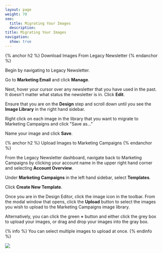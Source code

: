 ```yaml
---
layout: page
weight: 70
seo:
  title: Migrating Your Images
  description:
title: Migrating Your Images
navigation:
  show: true
---
```


{% anchor h2 %}
Download Images From Legacy Newsletter
{% endanchor %}

Begin by navigating to Legacy Newsletter.

Go to **Marketing Email** and click **Manage**.

Next, hover your cursor over any newsletter that you have used in the past. It doesn't matter what status the newsletter is in. Click **Edit**.

Ensure that you are on the **Design** step and scroll down until you see the **Image Library** in the right hand sidebar.

Right click on each image in the library that you want to migrate to Marketing Campaigns and click "Save as…"

Name your image and click **Save**.

{% anchor h2 %}
Upload Images to Marketing Campaigns
{% endanchor %}

From the Legacy Newsletter dashboard, navigate back to Marketing Campaigns by clicking your account name in the upper right hand corner and selecting **Account Overview**.

Under **Marketing Campaigns** in the left hand sidebar, select **Templates**.

Click **Create New Template**.

Once you are in the Design Editor, click the image icon in the toolbar. From the modal window that opens, click the **Upload** button to select the images you wish to upload to the Marketing Campaigns image library.

Alternatively, you can click the green **+** button and either click the grey box to upload your images, or drag and drop your images into the gray box.

{% info %}
You can select multiple images to upload at once.
{% endinfo %}

![]({{root_url}}/images/upload_images.gif)
